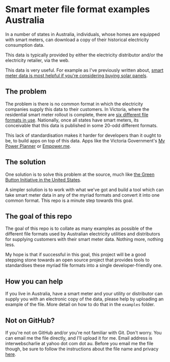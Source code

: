 # Smart meter file format examples Australia
In a number of states in Australia, individuals, whose homes are equipped with smart meters, can download a copy of their historical electricity consumption data.

This data is typically provided by either the electricity distributor and/or the electricity retailer, via the web.

This data is very useful. For example as I've previously written about, [smart meter data is most helpful if you're considering buying solar panels](http://what.agreenidea.org/post/96779193636/9-tips-on-going-solar-australia).

## The problem
The problem is there is no common format in which the electricity companies supply this data to their customers. In Victoria, where the residential smart meter rollout is complete, there are [six different file formats in use](http://switchon.vic.gov.au/get-the-best-deal/compare-offers-with-my-power-planner/how-to-download-an-electricity-usage-file-from-your-provider).  Nationally, once all states have smart meters, its conceivable that this data is published in some 20-odd different formats.

This lack of standardisation makes it harder for developers than it ought to be, to build apps on top of this data. Apps like the Victoria Government's [My Power Planner](https://mpp.switchon.vic.gov.au/) or [Empower.me](http://empowerme.org.au/visualise.html).

## The solution
One solution is to solve this problem at the source, much like [the Green Button Initiative in the United States](http://what.agreenidea.org/post/28757165630/smartmetersopendata).

A simpler solution is to work with what we've got and build a tool which can take smart meter data in any of the myriad formats and convert it into one common format.  This repo is a minute step towards this goal. 

## The goal of this repo
The goal of this repo is to collate as many examples as possible of the different file formats used by Australian electricity utilities and distributors for supplying customers with their smart meter data.  Nothing more, nothing less.

My hope is that if successful in this goal, this project will be a good stepping stone towards an open source project that provides tools to standardises these myriad file formats into a single developer-friendly one.

## How you can help 
If you live in Australia, have a smart meter and your utility or distributor can supply you with an electronic copy of the data, please help by uploading an example of the file.  More detail on how to do that in the `examples` folder.

## Not on GitHub?
If you're not on GitHub and/or you're not familiar with Git.  Don't worry. You can email me the file directly, and I'll upload it for me.  Email address is interwebscharlie at yahoo dot com dot au.  Before you email me the file though, be sure to follow the instructions about the file name and privacy [here](https://github.com/charliedotau/Smart-Meter-File-Format-Examples-Aus/blob/master/examples/README.md).

